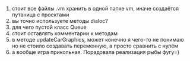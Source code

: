 1. стоит все файлы .vm хранить в одной папке vm, иначе создаётся путаница с проектами
2. вы точно используете методы dialoc?
3. для чего пустой класс Queue
4. стоит оставлять комментарии к методам
5. в методе updateCarGraphics, может конечно я чего-то не понимаю но не стоило создавать
переменную, а просто сравнить с нулём
6. а вообще игра прикольная. Порадовала реализация рыбы фугу=)
